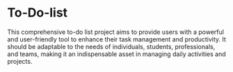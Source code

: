# To-Do-list
This comprehensive to-do list project aims to provide users with a powerful and user-friendly tool to enhance their task management and productivity. It should be adaptable to the needs of individuals, students, professionals, and teams, making it an indispensable asset in managing daily activities and projects.
